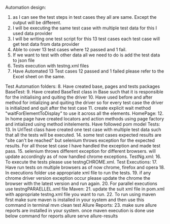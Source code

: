 Automation design:
1. as I can see the test steps in test cases they all are same. Except the output will be different.
2. I will be executing the same test case with multiple test data for this I used data provider
3. I will be writing one test script for this 13 test cases each test case will get test data from data
provider
4. Able to cover 13 test cases where 12 passed and 1 fail.  
5. If we want to test with other data all we need to do is add the test data to json file
6. Tests execution with testng.xml files
7. Have Automated 13 Test cases 12 passed and 1 failed please refer to the Excel sheet on the same.

Test Automation folders:
8. Have created base, pages and tests packages
BaseTest:
9. Have created BaseTest class in Base such that it is responsible for the initialising and quiting the driver
10. Have used before and after method for intializing and quiting the driver so for every test case the driver 
is initialized and quit after the test case
11. create explicit wait method "waitForElementToDisplay" to use it across all the elements.
HomePage:
12. In home page have created locators and action methods using page factory and intialized using method
initelements. Have followed pom model
Tests:
13. In UrlTest class have created one test case with multiple test data such that all the tests will be executed.
14. some test cases expected results are "site can't be reached" but selenium throws exception for the expected
results. For all those test case I have handled the exception and made test pass.
15. selenium throws different exception for different browsers. will update accordingly as of now handled chrome
exceptions.
TestNg.xml:
16. To execute the tests please use testngCHROME.xml.
Test Executions:
17. Have run tests on multiple browsers as of now chrome, firefox and opera
18. In executions folder use appropriate xml file to run the tests.
19. if any chrome driver version exception occur please update the chrome the browser with the latest version 
and run again.
20. For parallel executions use testngPARAELLEL.xml file
Maven:
21. update the suit xml file in pom.xml with appropriate testng.xml file you want to run.
22. To run using maven first make sure maven is installed in your system and then use this command in terminal
mvn clean test
Allure Reports:
23. make sure allure reports are installed in your system. once maven execution is done use below command for 
reports
allure serve allure-results